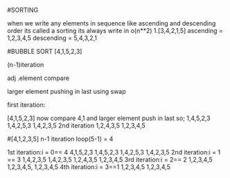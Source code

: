 #SORTING

when we write any elements in sequence like ascending and descending order its called a sorting
its always write in o(n**2)
1.[3,4,2,1,5] 
ascending = 1,2,3,4,5
descending = 5,4,3,2,1

#BUBBLE SORT
[4,1,5,2,3]

(n-1)iteration

adj .element compare

larger element pushing in last  using swap

first iteration:

[4,1,5,2,3]
now compare 4,1 and larger element push in last 
so;
1,4,5,2,3
1,4,2,5,3
1,4,2,3,5
2nd iteration
1,2,4,3,5
1,2,3,4,5

#[4,1,2,3,5]
n-1 iteration loop(5-1) = 4

1st iteration:i = 0== 4
4,1,5,2,3
1,4,5,2,3
1,4,2,5,3
1,4,2,3,5
2nd iteration:i = 1 == 3
1,4,2,3,5
1,4,2,3,5
1,2,4,3,5
1,2,3,4,5
3rd iteration:i = 2== 2
1,2,3,4,5
1,2,3,4,5,
1,2,3,4,5
4th iteration:i = 3==1
1,2,3,4,5
1,2,3,4,5
